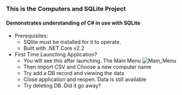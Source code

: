 
### This is the Computers and SQLite Project

#### Demonstrates understanding of C# in use with SQLite

- Prerequisites:
  - SQlite must be installed for it to operate.
  - Built with .NET Core v2.2
- First Time Launching Application?
  - You wlll see this after launching. The Main Menu ![Main_Menu](https://user-images.githubusercontent.com/45694223/56296598-d39fc880-60fc-11e9-891c-3708d42d5518.png)  
  - Then import CSV and Choose a new computer name
  - Try add a DB record and viewing the data
  - Close application and reopen. Data is still available
  - Try deleting DB. Did it go away?
